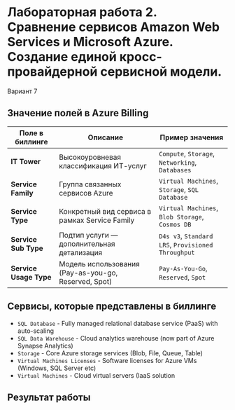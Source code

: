 # Лабораторная работа 2. Сравнение сервисов Amazon Web Services и Microsoft Azure. Создание единой кросс-провайдерной сервисной модели.

Вариант 7

## Значение полей в Azure Billing

Поле в биллинге       | Описание                                                                 | Пример значения                         |
|---------------------------|--------------------------------------------------------------------------|--------------------------------------------------|
| **IT Tower**             | Высокоуровневая классификация ИТ-услуг                                  | `Compute`, `Storage`, `Networking`, `Databases`  |
| **Service Family**       | Группа связанных сервисов Azure                                         | `Virtual Machines`, `Storage`, `SQL Database`    |
| **Service Type**         | Конкретный вид сервиса в рамках Service Family                         | `Virtual Machines`, `Blob Storage`, `Cosmos DB`  |
| **Service Sub Type**     | Подтип услуги — дополнительная детализация                             | `D4s v3`, `Standard LRS`, `Provisioned Throughput` |
| **Service Usage Type**   | Модель использования (Pay-as-you-go, Reserved, Spot)                   | `Pay-As-You-Go`, `Reserved`, `Spot`              |
## Сервисы, которые представлены в биллинге

* `SQL Database` - Fully managed relational database service (PaaS) with auto-scaling
* `SQL Data Warehouse` - Cloud analytics warehouse (now part of Azure Synapse Analytics)  
* `Storage` - Core Azure storage services (Blob, File, Queue, Table)
* `Virtual Machines Licenses` - Software licenses for Azure VMs (Windows, SQL Server etc)
* `Virtual Machines` - Cloud virtual servers (IaaS solution

## Результат работы

